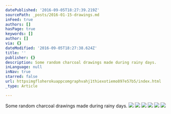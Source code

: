```yaml
---
datePublished: '2016-09-05T18:27:39.219Z'
sourcePath: _posts/2016-01-15-drawings.md
inFeed: true
authors: []
hasPage: true
keywords: []
author: []
via: {}
dateModified: '2016-09-05T18:27:38.624Z'
title: ''
publisher: {}
description: Some random charcoal drawings made during rainy days.
inLanguage: null
inNav: true
starred: false
url: httpsimgfloherokuappcomgraphvahj1thiexotiemo897e57b5/index.html
_type: Article

---
```

Some random charcoal drawings made during rainy days.
![](https://s3-us-west-2.amazonaws.com/the-grid-img/p/4a7f131433a59a715e12a74f3a640d58af0e2a1e.jpg)
![](https://s3-us-west-2.amazonaws.com/the-grid-img/p/58d3ec912e2f0ec4aad9c564dcf9feacb6382dca.jpg)
![](https://s3-us-west-2.amazonaws.com/the-grid-img/p/beeca8d11609c5a5c9fcb6788be50cd7da73d955.jpg)
![](https://s3-us-west-2.amazonaws.com/the-grid-img/p/2fa574e29c256203fb378a4736aa73209c8b3fd6.jpg)
![](https://s3-us-west-2.amazonaws.com/the-grid-img/p/203a19ed1e6fde7bb2730aaa54b02c125c8a465b.jpg)
![](https://s3-us-west-2.amazonaws.com/the-grid-img/p/7caf060f2246cba7516613e77278643289c29d7d.jpg)
